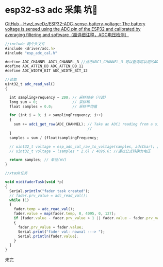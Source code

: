 # esp32-s3 adc 采集 坑💩

[GitHub - HwzLoveDz/ESP32-ADC-sense-battery-voltage: The battery voltage is sensed using the ADC pin of the ESP32 and calibrated by averaging filtering and software（超详细注释，ADC电压检测）](https://github.com/HwzLoveDz/ESP32-ADC-sense-battery-voltage/tree/main)

```jsx
//include 两个头文件
#include <driver/adc.h>
#include "esp_adc_cal.h"

#define ADC_CHANNEL ADC1_CHANNEL_3 //点击ADC1_CHANNEL_3 可以查询可以用的ADC 通道
#define ADC_ATTEN_DB ADC_ATTEN_DB_11
#define ADC_WIDTH_BIT ADC_WIDTH_BIT_12

//读取
uint32_t adc_read_val()
{

  int samplingFrequency = 200; // 采样频率（可调）
  long sum = 0;                // 采样和
  float samples = 0.0;         // 采样平均值

  for (int i = 0; i < samplingFrequency; i++)
  {
    sum += adc1_get_raw(ADC_CHANNEL); // Take an ADC1 reading from a single channel.
                                      //
  }
  samples = sum / (float)samplingFrequency;

  // uint32_t voltage = esp_adc_cal_raw_to_voltage(samples, adcChar); // 2.调用 API 函数将 ADC 值转换为电压（在调用此函数之前，必须初始化特征结构，也就是步骤 1）
  // uint32_t voltage = (samples * 2.6) / 4096.0; //通过公式转换为电压

  return samples; // 单位(mV)
}

//xtask任务

void midifaderTask(void *p)
{
  Serial.println("fader task created");
  // fader.prv_value = adc_read_val();
  while (1)
  {
    fader.temp = adc_read_val();
    fader.value = map(fader.temp, 0, 4095, 0, 127);
    if (fader.value - fader.prv_value > 1 || fader.value - fader.prv_value < -1)
    {
      fader.prv_value = fader.value;
      Serial.print("fader val: nowval ---> ");
      Serial.println(fader.value);
    }
  }
}

```

未完